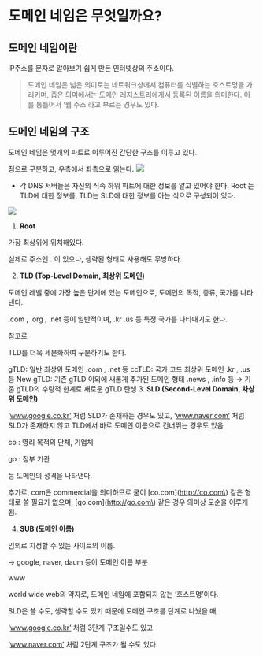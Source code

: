 # 도메인 네임은 무엇일까요?
## 도메인 네임이란
IP주소를 문자로 알아보기 쉽게 만든 인터넷상의 주소이다.

>도메인 네임은 넓은 의미로는 네트워크상에서 컴퓨터를 식별하는 호스트명을 가리키며, 좁은 의미에서는 도메인 레지스트리에게서 등록된 이름을 의미한다. 이를 통틀어서 ‘웹 주소’라고 부르는 경우도 있다.


## 도메인 네임의 구조
도메인 네임은 몇개의 파트로 이루어진 간단한 구조를 이루고 있다.

점으로 구분하고, 우측에서 좌측으로 읽는다.
<img src="https://velog.velcdn.com/images%2Fm-vault%2Fpost%2Faa47ab6d-b47e-4150-b23d-4feb79d20924%2F1.png">


- 각 DNS 서버들은 자신의 직속 하위 파트에 대한 정보를 알고 있어야 한다. Root 는 TLD에 대한 정보를, TLD는 SLD에 대한 정보를 아는 식으로 구성되어 있다.
<img src="https://blog.kakaocdn.net/dn/daixja/btqDwdOqa9y/tbBH8CI7NRp3YbQ5ko68Kk/img.gif">

1. **Root**

가장 최상위에 위치해있다.

실제로 주소엔 . 이 있으나, 생략된 형태로 사용해도 무방하다.

2. **TLD (Top-Level Domain, 최상위 도메인)**

도메인 레벨 중에 가장 높은 단계에 있는 도메인으로, 도메인의 목적, 종류, 국가를 나타낸다.

.com , .org , .net 등이 일반적이며, .kr .us 등 특정 국가를 나타내기도 한다.

참고로

TLD를 더욱 세분화하여 구분하기도 한다.

gTLD: 일반 최상위 도메인 .com , .net 등
ccTLD: 국가 코드 최상위 도메인 .kr , .us 등
New gTLD: 기존 gTLD 이외에 새롭게 추가된 도메인 형태 .news , .info 등 → 기존 gTLD의 수량적 한계로 새로운 gTLD 탄생
3. **SLD (Second-Level Domain, 차상위 도메인)**

‘www.google.co.kr’ 처럼 SLD가 존재하는 경우도 있고, ‘www.naver.com’ 처럼 SLD가 존재하지 않고 TLD에서 바로 도메인 이름으로 건너뛰는 경우도 있음

co : 영리 목적의 단체, 기업체

go : 정부 기관

등 도메인의 성격을 나타낸다.

추가로, com은 commercial을 의미하므로 굳이 \[co.com\]\(http://co.com\) 같은 형태로 쓸 필요가 없으며, \[go.com\]\(http://go.com\) 같은 경우 의미상 모순을 이루게 됨.

4. **SUB (도메인 이름)**

임의로 지정할 수 있는 사이트의 이름.

→ google, naver, daum 등이 도메인 이름 부분

www

world wide web의 약자로, 도메인 네임에 포함되지 않는 ‘호스트명’이다.

SLD은 쓸 수도, 생략할 수도 있기 때문에 도메인 구조를 단계로 나눴을 때,

‘www.google.co.kr’ 처럼 3단계 구조일수도 있고

‘www.naver.com’ 처럼 2단계 구조가 될 수도 있다.